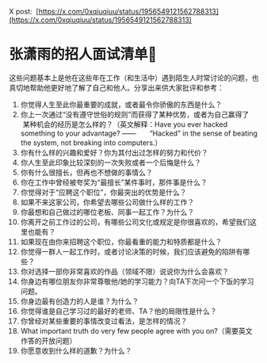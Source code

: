 X post:  [https://x.com/0xqiuqiuu/status/1956549121562788313](https://x.com/0xqiuqiuu/status/1956549121562788313)

# 张潇雨的招人面试清单🧵
  
这些问题基本上是他在这些年在工作（和生活中）遇到陌生人时常讨论的问题，也真切地帮助他更好地了解了自己和他人。分享出来供大家批评和参考：

1. 你觉得人生至此你最重要的成就，或者最令你骄傲的东西是什么？   
2. 你上一次通过“没有遵守世俗的规则”而获得了某种优势，或者为自己赢得了    某种机会的经历是怎么样的？（英文解释：Have you ever hacked something to your advantage? ——       “Hacked” in the sense of beating the system, not breaking into computers.）   
3. 你有什么样的兴趣和爱好？你为其付出过怎样的努力和代价？   
4. 你人生至此印象比较深刻的一次失败或者一个后悔是什么？   
5. 你有什么很擅长，但再也不想做的事情么？
6. 你在工作中曾经被夸奖为“最擅长”某件事时，那件事是什么？  
7. 你觉得对于“应聘这个职位”，你最突出的优势是什么？  
8. 如果不来这家公司，你希望去哪些公司做什么样的工作？  
9. 你最想和自己做过的哪位老板、同事一起工作？为什么？  
10. 你离开之前工作过的公司，有哪些公司文化或规定是你很喜欢的，希望我们这里也能有？
11. 如果现在由你来招聘这个职位，你最看重的能力和特质都是什么？  
12. 你觉得一群人一起工作时，或者讨论决策的时候，我们应该避免的陷阱有哪些？  
13. 你对选择一部你非常喜欢的作品（领域不限）说说你为什么会喜欢？  
14. 你身边有哪位朋友你非常尊敬他/她的学习能力？向TA下次问一个下饭的学习问题。  
15. 你身边最有创造力的人是谁？为什么？  
16. 你觉得谁是自己学习过的最好的老师、TA？他的局限性是什么？  
17. 你曾经对某些重要的事情改变过看法，是怎样的情况？  
18. What important truth do very few people agree with you on?（需要英文作答的开放问题）  
19. 你愿意收到什么样的道歉？为什么？